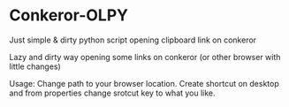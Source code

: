 # Conkeror-OLPY
Just simple &amp; dirty python script opening clipboard link on conkeror

Lazy and dirty way opening some links on conkeror (or other browser with little changes)

Usage:
Change path to your browser location.
Create shortcut on desktop and from properties change srotcut key to what you like.
